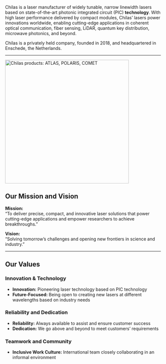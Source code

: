

Chilas is a laser manufacturer of widely tunable, narrow linewidth lasers based on state-of-the-art photonic integrated circuit (PIC) **technology**. With high laser performance delivered by compact modules, Chilas’ lasers power innovations worldwide, enabling cutting-edge applications in coherent optical communication, fiber sensing, LiDAR, quantum key distribution, microwave photonics, and beyond.  

Chilas is a privately held company, founded in 2018, and headquartered in Enschede, the Netherlands.

---

<img src="..\assets\Chilas-Lasers-Comet-Atlas-Polaris-1024x683.webp" alt="Chilas products: ATLAS, POLARIS, COMET" width="400">

## Our Mission and Vision

**Mission:**  
“To deliver precise, compact, and innovative laser solutions that power cutting-edge applications and empower researchers to achieve breakthroughs.”

**Vision:**  
“Solving tomorrow’s challenges and opening new frontiers in science and industry.”

---


## Our Values

### Innovation & Technology
- **Innovation:** Pioneering laser technology based on PIC technology  
- **Future-Focused:** Being open to creating new lasers at different wavelengths based on industry needs  

### Reliability and Dedication
- **Reliability:** Always available to assist and ensure customer success  
- **Dedication:** We go above and beyond to meet customers’ requirements  

### Teamwork and Community
- **Inclusive Work Culture:** International team closely collaborating in an informal environment  

<br>
<br>
<br>
<br>